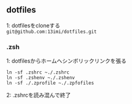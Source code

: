 ## dotfiles
1: dotfilesをcloneする  
`git@github.com:13imi/dotfiles.git`

### .zsh
1: dotfilesからホームへシンボリックリンクを張る
```
ln -sf .zshrc ~./.zshrc
ln -sf .zshenv ~./.zshenv
ln -sf ./.zprofile ~./.zpfofiles
```

2: .zshrcを読み混んで終了
